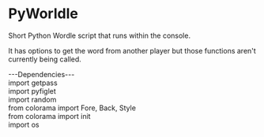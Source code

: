 # PyWorldle

Short Python Wordle script that runs within the console. 

It has options to get the word from another player but those functions aren't currently being called.  

---Dependencies---  
import getpass  
import pyfiglet  
import random  
from colorama import Fore, Back, Style  
from colorama import init  
import os  

